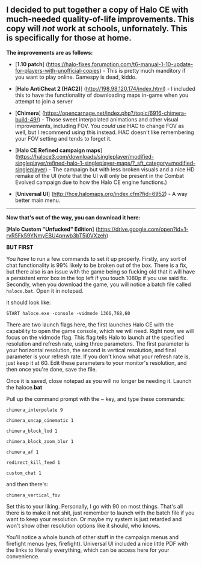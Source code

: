 **I decided to put together a copy of Halo CE with much-needed quality-of-life improvements. This copy will *not* work at schools, unfornately. This is specifically for those at home.**
----------------------------------------------

__The improvements are as follows:__

-    [**1.10 patch**]    (https://halo-fixes.forumotion.com/t6-manual-1-10-update-for-players-with-unofficial-copies)
    -    This is pretty much manditory if you want to play online. Gamespy is dead, kiddo.
    
-    [**Halo AntiCheat 2 (HAC2)**]    (http://198.98.120.174/index.html)
    -    I included this to have the functionality of downloading maps in-game when you attempt to join a server
    
-    [**Chimera**]    (https://opencarnage.net/index.php?/topic/6916-chimera-build-49/)
    -    Those sweet interpolated animations and other visual improvements, including FOV. You *could* use HAC to change FOV as well, but I recommend using this instead. HAC doesn't like remembering your FOV setting and tends to forget it.
    
-    [**Halo CE Refined campaign maps**]    (https://haloce3.com/downloads/singleplayer/modified-singleplayer/refined-halo-1-singleplayer-maps/?_sft_category=modified-singleplayer)
    -    The campaign but with less broken visuals and a nice HD remake of the UI (note that the UI will only be present in the Combat Evolved campaign due to how the Halo CE engine functions.)
    
-    [**Universal UI**]    (http://hce.halomaps.org/index.cfm?fid=6952)
    -    A way better main menu.
    

----------------------------------------------

**Now that's out of the way, you can download it here:**

[__**Halo Custom "Unfucked" Edition**__] (https://drive.google.com/open?id=1-rvR5Fk59YNmyEBU4pnwb3bT5j0VXzeh)


**BUT FIRST**

You *have* to run a few commands to set it up properly. Firstly, any sort of chat functionality is 99% likely to be broken out of the box. There is a fix, but there also is an issue with the game being so fucking old that it will have a persistent error box in the top left if you touch 1080p if you use said fix. Secondly, when you download the game, you will notice a batch file called `haloce.bat`. Open it in notepad.

it should look like:

```START haloce.exe -console -vidmode 1366,768,60```

There are two launch flags here, the first launches Halo CE with the capability to open the game console, which we will need. Right now, we will focus on the vidmode flag. This flag tells Halo to launch at the specified resolution and refresh rate, using three parameters. The first parameter is your horizontal resolution, the second is vertical resolution, and final parameter is your refresh rate. If you don't know what your refresh rate is, just keep it at 60. Edit these parameters to your monitor's resolution, and then once you're done, save the file. 

Once it is saved, close notepad as you will no longer be needing it. Launch the haloce.**bat**

Pull up the command prompt with the ~ key, and type these commands:

`chimera_interpolate 9`

`chimera_uncap_cinematic 1`

`chimera_block_lod 1`

`chimera_block_zoom_blur 1`

`chimera_af 1`

`redirect_kill_feed 1`

`custom_chat 1`

and then there's:

`chimera_vertical_fov`

Set this to your liking. Personally, I go with 90 on most things. That's all there is to make it not shit, just remember to launch with the batch file if you want to keep your resolution. Or maybe my system is just retarded and won't show other resolution options like it should, who knows.

You'll notice a whole bunch of other stuff in the campaign menus and firefight menus (yes, firefight). Universal UI included a nice little PDF with the links to literally everything, which can be access here for your convenience.
